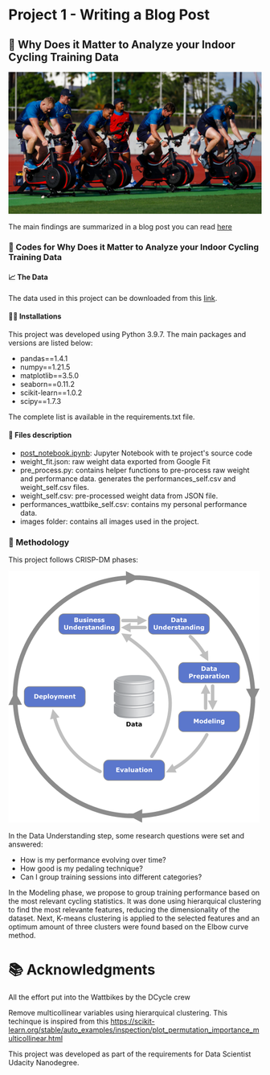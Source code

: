 # Project 1 - Writing a Blog Post
## :bicyclist: Why Does it Matter to Analyze your Indoor Cycling Training Data 


![Wattbikes at rugby world cup](images/_HGI1327.JPG)


The main findings are summarized in a blog post you can read [here](https://medium.com/@victorspruela/why-does-it-matter-to-analyze-your-indoor-cycling-training-data-cfc0cbd2cbe9)

### :muscle: Codes for Why Does it Matter to Analyze your Indoor Cycling Training Data

#### :chart_with_upwards_trend: The Data

The data used in this project can be downloaded from this [link](https://github.com/vicrsp/udacity-ds-2022/blob/main/src/project_01/performances_wattbike_self.csv).


#### :man_technologist: Installations

This project was developed using Python 3.9.7. The main packages and versions are listed below:
* pandas==1.4.1
* numpy==1.21.5
* matplotlib==3.5.0
* seaborn==0.11.2
* scikit-learn==1.0.2
* scipy==1.7.3

The complete list is available in the requirements.txt file. 


#### :memo: Files description

* [post_notebook.ipynb](https://github.com/vicrsp/udacity-ds-2022/blob/main/src/project_01/post_notebook.ipynb): Jupyter Notebook with te project's source code
* weight_fit.json: raw weight data exported from Google Fit
* pre_process.py: contains helper functions to pre-process raw weight and performance data. generates the performances_self.csv and weight_self.csv files.
* weight_self.csv: pre-processed weight data from JSON file.
* performances_wattbike_self.csv: contains my personal performance data.
* images folder: contains all images used in the project.


### :mag_right: Methodology
This project follows CRISP-DM phases:

![CRISP-DM](images/crisp_dm.png)

In the Data Understanding step, some research questions were set and answered:

* How is my performance evolving over time?
* How good is my pedaling technique?
* Can I group training sessions into different categories?

In the Modeling phase, we propose to group training performance based on the most relevant cycling statistics. It was done using hierarquical clustering to find the most
relevante features, reducing the dimensionality of the dataset. Next, K-means clustering is applied to the selected features and an optimum amount of three clusters were found
based on the Elbow curve method.

# :books: Acknowledgments

All the effort put into the Wattbikes by the DCycle crew  

Remove multicollinear variables using hierarquical clustering. This techinque is inspired from this https://scikit-learn.org/stable/auto_examples/inspection/plot_permutation_importance_multicollinear.html

This project was developed as part of the requirements for Data Scientist Udacity Nanodegree.

